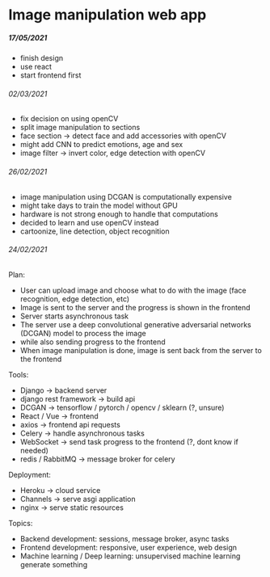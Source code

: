 # Image manipulation web app

##### 17/05/2021

- finish design
- use react
- start frontend first


###### 02/03/2021

- fix decision on using openCV
- split image manipulation to sections
- face section -> detect face and add accessories with openCV
- might add CNN to predict emotions, age and sex
- image filter -> invert color, edge detection with openCV

###### 26/02/2021

- image manipulation using DCGAN is computationally expensive
- might take days to train the model without GPU
- hardware is not strong enough to handle that computations
- decided to learn and use openCV instead
- cartoonize, line detection, object recognition

###### 24/02/2021

Plan:

- User can upload image and choose what to do with the image (face recognition, edge detection, etc)
- Image is sent to the server and the progress is shown in the frontend
- Server starts asynchronous task
- The server use a deep convolutional generative adversarial networks (DCGAN) model to process the image
- while also sending progress to the frontend
- When image manipulation is done, image is sent back from the server to the frontend

Tools:

- Django -> backend server
- django rest framework -> build api
- DCGAN -> tensorflow / pytorch / opencv / sklearn (?, unsure)
- React / Vue -> frontend
- axios -> frontend api requests
- Celery -> handle asynchronous tasks
- WebSocket -> send task progress to the frontend (?, dont know if needed)
- redis / RabbitMQ -> message broker for celery

Deployment:

- Heroku -> cloud service
- Channels -> serve asgi application
- nginx -> serve static resources

Topics:

- Backend development: sessions, message broker, async tasks
- Frontend development: responsive, user experience, web design
- Machine learning / Deep learning: unsupervised machine learning generate something
